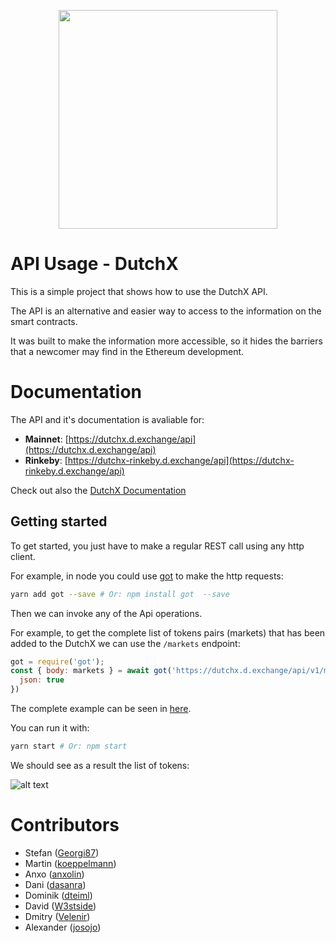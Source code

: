 <p align="center">
  <img width="350px" src="http://dutchx.readthedocs.io/en/latest/_static/DutchX-logo_blue.svg" />
</p>


# API Usage - DutchX
This is a simple project that shows how to use the DutchX API.

The API is an alternative and easier way to access to the information on
the smart contracts.

It was built to make the information more accessible, so it hides the barriers 
that a newcomer may find in the Ethereum development.

# Documentation
The API and it's documentation is avaliable for:
  * **Mainnet**: [https://dutchx.d.exchange/api](https://dutchx.d.exchange/api)
  * **Rinkeby**: [https://dutchx-rinkeby.d.exchange/api](https://dutchx-rinkeby.d.exchange/api)
  
Check out also the [DutchX Documentation](http://dutchx.readthedocs.io/en/latest)

## Getting started
To get started, you just have to make a regular REST call using any http client.

For example, in node you could use [got](https://www.npmjs.com/package/got) to 
make the http requests:

```bash
yarn add got --save # Or: npm install got  --save
```

Then we can invoke any of the Api operations. 

For example, to get the complete list of tokens pairs (markets) that has been 
added to the DutchX we can use the `/markets` endpoint:

```js
got = require('got');
const { body: markets } = await got('https://dutchx.d.exchange/api/v1/markets', {
  json: true
})
```

The complete example can be seen in [here](index.js).

You can run it with:
```bash
yarn start # Or: npm start
```

We should see as a result the list of tokens:

![alt text](./docs/img/get-token-list.png "Get the list of token pairs from the API")


# Contributors
- Stefan ([Georgi87](https://github.com/Georgi87))
- Martin ([koeppelmann](https://github.com/koeppelmann))
- Anxo ([anxolin](https://github.com/anxolin))
- Dani ([dasanra](https://github.com/dasanra))
- Dominik ([dteiml](https://github.com/dteiml))
- David ([W3stside](https://github.com/w3stside))
- Dmitry ([Velenir](https://github.com/Velenir))
- Alexander ([josojo](https://github.com/josojo))